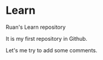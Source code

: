 # Learn
Ruan's Learn repository

It is my first repository in Github.

Let's me try to add some comments.
